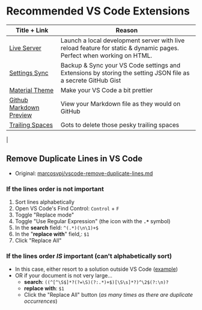 # Recommended VS Code Extensions

| Title + Link                                                                                                   | Reason                                                                                                                    |
| -------------------------------------------------------------------------------------------------------------- | ------------------------------------------------------------------------------------------------------------------------- |
| [Live Server](https://marketplace.visualstudio.com/items?itemName=ritwickdey.LiveServer)                       | Launch a local development server with live reload feature for static & dynamic pages. <br> Perfect when working on HTML. |
| [Settings Sync](https://marketplace.visualstudio.com/items?itemName=Shan.code-settings-sync)                   | Backup & Sync your VS Code settings and Extensions by storing the setting JSON file as a secrete GitHub Gist              |
| [Material Theme](https://marketplace.visualstudio.com/items?itemName=Equinusocio.vsc-material-theme)           | Make your VS Code a bit prettier                                                                                          |
| [Github Markdown Preview](https://marketplace.visualstudio.com/items?itemName=bierner.github-markdown-preview) | View your Markdown file as they would on GitHub                                                                           |
| [Trailing Spaces](https://marketplace.visualstudio.com/items?itemName=shardulm94.trailing-spaces) | Gots to delete those pesky trailing spaces |
| 

## Remove Duplicate Lines in VS Code
* Original: [marcosvpj/vscode-remove-duplicate-lines.md](https://gist.github.com/marcosvpj/f04116e5443284ccb5f14f3c443a2d0d)

### If the lines order is not important
1. Sort lines alphabetically
2. Open VS Code's Find Control: `Control` + `F`
3. Toggle "Replace mode"
4. Toggle "Use Regular Expression" (the icon with the **`.*`** symbol)
5. In the **search** field: `^(.*)(\n\1)+$`
6. In the "**replace with**" field,: `$1`
7. Click "Replace All"

### If the lines order *IS* important (can't alphabetically sort)
* In this case, either resort to a solution outside VS Code ([example](https://stackoverflow.com/q/11532157/3258851))
* OR if your document is not very large...
  * **search**: `((^[^\S$]*?(?=\S)(?:.*)+$)[\S\s]*?)^\2$(?:\n)?`
  * **replace with**: `$1`
  * Click the "Replace All" button (*as many times as there are duplicate occurrences*)